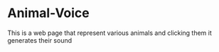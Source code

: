 # Animal-Voice
This is a web page that represent various animals and clicking them it generates their sound

